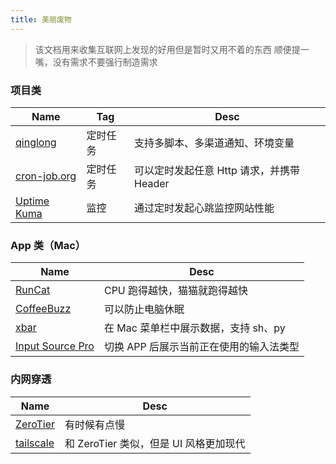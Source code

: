 ```yaml
---
title: 美丽废物
---
```


> 该文档用来收集互联网上发现的好用但是暂时又用不着的东西
> 顺便提一嘴，没有需求不要强行制造需求

### 项目类

| Name                                                   | Tag  | Desc                        |
| ------------------------------------------------------ | ---- | --------------------------- |
| [qinglong](https://github.com/whyour/qinglong)         | 定时任务 | 支持多脚本、多渠道通知、环境变量            |
| [cron-job.org](https://console.cron-job.org/)          | 定时任务 | 可以定时发起任意 Http 请求，并携带 Header |
| [Uptime Kuma](https://github.com/louislam/uptime-kuma) | 监控   | 通过定时发起心跳监控网站性能              |

### App 类（Mac）

| Name                                                 | Desc                    |
| ---------------------------------------------------- | ----------------------- |
| [RunCat](https://kyome.io/runcat/index.html?lang=en) | CPU 跑得越快，猫猫就跑得越快        |
| [CoffeeBuzz](https://coffeebuzz.aaronpantling.com/)  | 可以防止电脑休眠                |
| [xbar](https://xbarapp.com/)                         | 在 Mac 菜单栏中展示数据，支持 sh、py |
| [Input Source Pro](https://inputsource.pro/zh-CN)    | 切换 APP 后展示当前正在使用的输入法类型  |

### 内网穿透

| Name                                 | Desc                       |
| ------------------------------------ | -------------------------- |
| [ZeroTier](https://my.zerotier.com/) | 有时候有点慢                     |
| [tailscale](https://tailscale.com/)  | 和 ZeroTier 类似，但是 UI 风格更加现代 |
